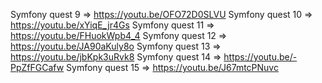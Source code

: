 Symfony quest 9 => https://youtu.be/OFO72D0SLVU
Symfony quest 10 => https://youtu.be/xYiqE_jr4Gs
Symfony quest 11 => https://youtu.be/FHuokWpb4_4
Symfony quest 12 => https://youtu.be/JA90aKuly8o
Symfony quest 13 => https://youtu.be/jbKpk3uRvk8
Symfony quest 14 => https://youtu.be/-PpZfFGCafw
Symfony quest 15 => https://youtu.be/J67mtcPNuvc

